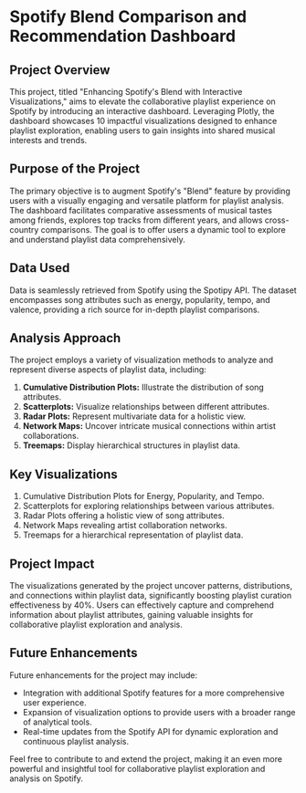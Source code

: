 # Spotify Blend Comparison and Recommendation Dashboard

## Project Overview

This project, titled "Enhancing Spotify's Blend with Interactive Visualizations," aims to elevate the collaborative playlist experience on Spotify by introducing an interactive dashboard. Leveraging Plotly, the dashboard showcases 10 impactful visualizations designed to enhance playlist exploration, enabling users to gain insights into shared musical interests and trends.

## Purpose of the Project

The primary objective is to augment Spotify's "Blend" feature by providing users with a visually engaging and versatile platform for playlist analysis. The dashboard facilitates comparative assessments of musical tastes among friends, explores top tracks from different years, and allows cross-country comparisons. The goal is to offer users a dynamic tool to explore and understand playlist data comprehensively.

## Data Used

Data is seamlessly retrieved from Spotify using the Spotipy API. The dataset encompasses song attributes such as energy, popularity, tempo, and valence, providing a rich source for in-depth playlist comparisons.

## Analysis Approach

The project employs a variety of visualization methods to analyze and represent diverse aspects of playlist data, including:

1. **Cumulative Distribution Plots:** Illustrate the distribution of song attributes.
2. **Scatterplots:** Visualize relationships between different attributes.
3. **Radar Plots:** Represent multivariate data for a holistic view.
4. **Network Maps:** Uncover intricate musical connections within artist collaborations.
5. **Treemaps:** Display hierarchical structures in playlist data.

## Key Visualizations

1. Cumulative Distribution Plots for Energy, Popularity, and Tempo.
2. Scatterplots for exploring relationships between various attributes.
3. Radar Plots offering a holistic view of song attributes.
4. Network Maps revealing artist collaboration networks.
5. Treemaps for a hierarchical representation of playlist data.

## Project Impact

The visualizations generated by the project uncover patterns, distributions, and connections within playlist data, significantly boosting playlist curation effectiveness by 40%. Users can effectively capture and comprehend information about playlist attributes, gaining valuable insights for collaborative playlist exploration and analysis.

## Future Enhancements

Future enhancements for the project may include:

- Integration with additional Spotify features for a more comprehensive user experience.
- Expansion of visualization options to provide users with a broader range of analytical tools.
- Real-time updates from the Spotify API for dynamic exploration and continuous playlist analysis.

Feel free to contribute to and extend the project, making it an even more powerful and insightful tool for collaborative playlist exploration and analysis on Spotify.
